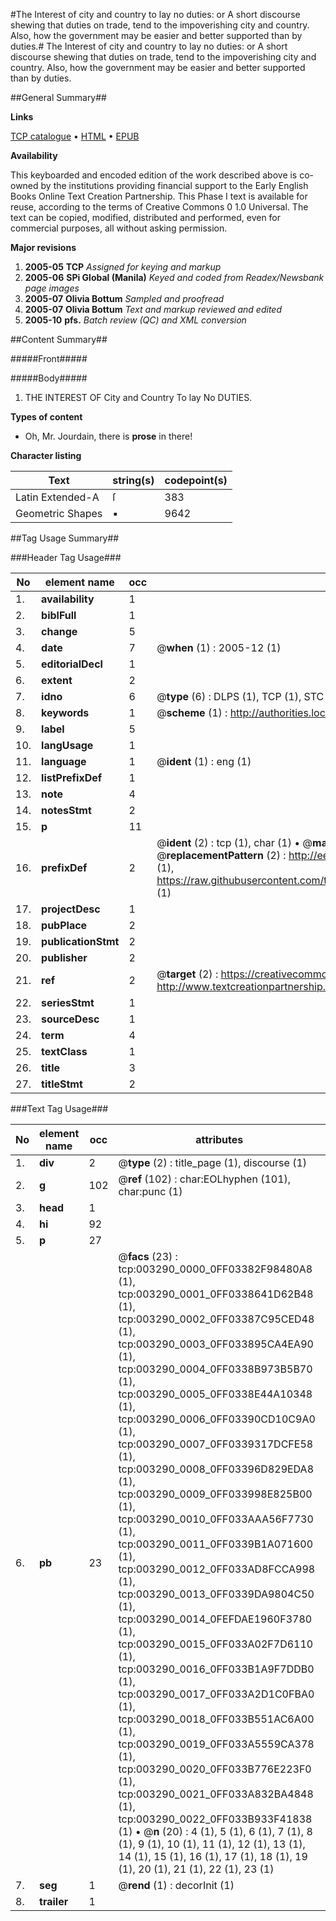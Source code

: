 #The Interest of city and country to lay no duties: or A short discourse shewing that duties on trade, tend to the impoverishing city and country. Also, how the government may be easier and better supported than by duties.#
The Interest of city and country to lay no duties: or A short discourse shewing that duties on trade, tend to the impoverishing city and country. Also, how the government may be easier and better supported than by duties.

##General Summary##

**Links**

[TCP catalogue](http://www.ota.ox.ac.uk/tcp/)  • 
[HTML](http://tei.it.ox.ac.uk/tcp/Texts-HTML/free/N02/N02762.html)  • 
[EPUB](http://tei.it.ox.ac.uk/tcp/Texts-EPUB/free/N02/N02762.epub)

**Availability**

This keyboarded and encoded edition of the
	       work described above is co-owned by the institutions
	       providing financial support to the Early English Books
	       Online Text Creation Partnership. This Phase I text is
	       available for reuse, according to the terms of Creative
	       Commons 0 1.0 Universal. The text can be copied,
	       modified, distributed and performed, even for
	       commercial purposes, all without asking permission.

**Major revisions**

1. __2005-05__ __TCP__ *Assigned for keying and markup*
1. __2005-06__ __SPi Global (Manila)__ *Keyed and coded from Readex/Newsbank page images*
1. __2005-07__ __Olivia Bottum__ *Sampled and proofread*
1. __2005-07__ __Olivia Bottum__ *Text and markup reviewed and edited*
1. __2005-10__ __pfs.__ *Batch review (QC) and XML conversion*

##Content Summary##

#####Front#####

#####Body#####

1. THE INTEREST OF City and Country To lay No DUTIES.

**Types of content**

  * Oh, Mr. Jourdain, there is **prose** in there!

**Character listing**


|Text|string(s)|codepoint(s)|
|---|---|---|
|Latin Extended-A|ſ|383|
|Geometric Shapes|▪|9642|

##Tag Usage Summary##

###Header Tag Usage###

|No|element name|occ|attributes|
|---|---|---|---|
|1.|__availability__|1||
|2.|__biblFull__|1||
|3.|__change__|5||
|4.|__date__|7| @__when__ (1) : 2005-12 (1)|
|5.|__editorialDecl__|1||
|6.|__extent__|2||
|7.|__idno__|6| @__type__ (6) : DLPS (1), TCP (1), STC (1), NOTIS (1), IMAGE-SET (1), EVANS-CITATION (1)|
|8.|__keywords__|1| @__scheme__ (1) : http://authorities.loc.gov/ (1)|
|9.|__label__|5||
|10.|__langUsage__|1||
|11.|__language__|1| @__ident__ (1) : eng (1)|
|12.|__listPrefixDef__|1||
|13.|__note__|4||
|14.|__notesStmt__|2||
|15.|__p__|11||
|16.|__prefixDef__|2| @__ident__ (2) : tcp (1), char (1)  •  @__matchPattern__ (2) : ([0-9\-]+):([0-9IVX]+) (1), (.+) (1)  •  @__replacementPattern__ (2) : http://eebo.chadwyck.com/downloadtiff?vid=$1&page=$2 (1), https://raw.githubusercontent.com/textcreationpartnership/Texts/master/tcpchars.xml#$1 (1)|
|17.|__projectDesc__|1||
|18.|__pubPlace__|2||
|19.|__publicationStmt__|2||
|20.|__publisher__|2||
|21.|__ref__|2| @__target__ (2) : https://creativecommons.org/publicdomain/zero/1.0/ (1), http://www.textcreationpartnership.org/docs/. (1)|
|22.|__seriesStmt__|1||
|23.|__sourceDesc__|1||
|24.|__term__|4||
|25.|__textClass__|1||
|26.|__title__|3||
|27.|__titleStmt__|2||


###Text Tag Usage###

|No|element name|occ|attributes|
|---|---|---|---|
|1.|__div__|2| @__type__ (2) : title_page (1), discourse (1)|
|2.|__g__|102| @__ref__ (102) : char:EOLhyphen (101), char:punc (1)|
|3.|__head__|1||
|4.|__hi__|92||
|5.|__p__|27||
|6.|__pb__|23| @__facs__ (23) : tcp:003290_0000_0FF03382F98480A8 (1), tcp:003290_0001_0FF0338641D62B48 (1), tcp:003290_0002_0FF03387C95CED48 (1), tcp:003290_0003_0FF033895CA4EA90 (1), tcp:003290_0004_0FF0338B973B5B70 (1), tcp:003290_0005_0FF0338E44A10348 (1), tcp:003290_0006_0FF03390CD10C9A0 (1), tcp:003290_0007_0FF0339317DCFE58 (1), tcp:003290_0008_0FF03396D829EDA8 (1), tcp:003290_0009_0FF033998E825B00 (1), tcp:003290_0010_0FF033AAA56F7730 (1), tcp:003290_0011_0FF0339B1A071600 (1), tcp:003290_0012_0FF033AD8FCCA998 (1), tcp:003290_0013_0FF0339DA9804C50 (1), tcp:003290_0014_0FEFDAE1960F3780 (1), tcp:003290_0015_0FF033A02F7D6110 (1), tcp:003290_0016_0FF033B1A9F7DDB0 (1), tcp:003290_0017_0FF033A2D1C0FBA0 (1), tcp:003290_0018_0FF033B551AC6A00 (1), tcp:003290_0019_0FF033A5559CA378 (1), tcp:003290_0020_0FF033B776E223F0 (1), tcp:003290_0021_0FF033A832BA4848 (1), tcp:003290_0022_0FF033B933F41838 (1)  •  @__n__ (20) : 4 (1), 5 (1), 6 (1), 7 (1), 8 (1), 9 (1), 10 (1), 11 (1), 12 (1), 13 (1), 14 (1), 15 (1), 16 (1), 17 (1), 18 (1), 19 (1), 20 (1), 21 (1), 22 (1), 23 (1)|
|7.|__seg__|1| @__rend__ (1) : decorInit (1)|
|8.|__trailer__|1||
